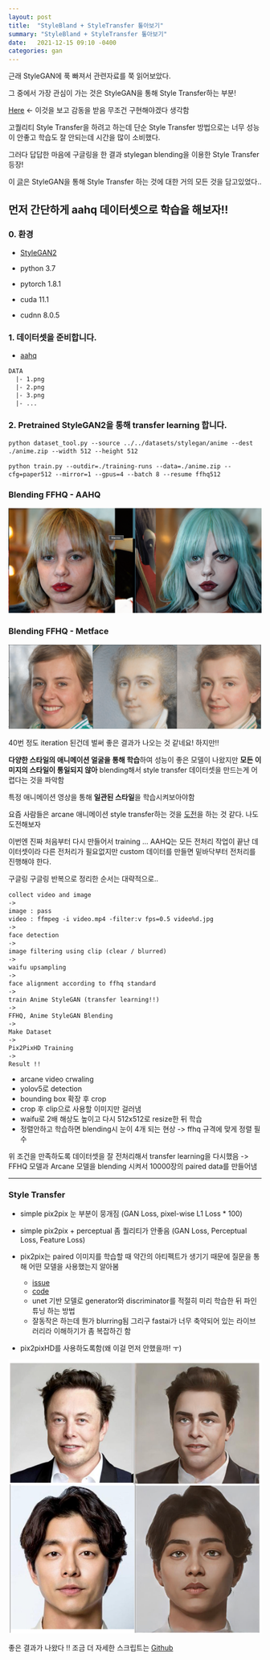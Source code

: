 ```yaml
---
layout: post
title:  "StyleBland + StyleTransfer 톺아보기"
summary: "StyleBland + StyleTransfer 톺아보기"
date:   2021-12-15 09:10 -0400
categories: gan
---
```


근래 StyleGAN에 푹 빠져서 관련자료를 쭉 읽어보았다.

그 중에서 가장 관심이 가는 것은 StyleGAN을 통해 Style Transfer하는 부분!

[Here](https://github.com/bryandlee/animegan2-pytorch) <- 이것을 보고 감동을 받음 무조건 구현해야겠다 생각함

고퀄리티 Style Transfer을 하려고 하는데 단순 Style Transfer 방법으로는 너무 성능이 안좋고 학습도 잘 안되는데 시간을 많이 소비했다.

그러다 답답한 마음에 구글링을 한 결과 stylegan blending을 이용한 Style Transfer 등장!

이 [글](https://www.justinpinkney.com/stylegan-network-blending/)은 StyleGAN을 통해 Style Transfer 하는 것에 대한 거의 모든 것을 담고있었다..

먼저 간단하게 aahq 데이터셋으로 학습을 해보자!!
---

### 0. 환경

- [StyleGAN2](https://github.com/NVlabs/stylegan2-ada-pytorch)

- python 3.7
- pytorch 1.8.1
- cuda 11.1
- cudnn 8.0.5

### 1. 데이터셋을 준비합니다.

- [aahq](https://github.com/onion-liu/aahq-dataset)

```
DATA
  |- 1.png
  |- 2.png
  |- 3.png
  |- ...
```

### 2. Pretrained StyleGAN2을 통해 transfer learning 합니다.

```
python dataset_tool.py --source ../../datasets/stylegan/anime --dest ./anime.zip --width 512 --height 512
```

```
python train.py --outdir=./training-runs --data=./anime.zip --cfg=paper512 --mirror=1 --gpus=4 --batch 8 --resume ffhq512
```

### Blending FFHQ - AAHQ



![blend](/assets/img/post_img/stylegan/transfer.PNG)


### Blending FFHQ - Metface



![blend](/assets/img/post_img/stylegan/blend.PNG)



40번 정도 iteration 된건데 벌써 좋은 결과가 나오는 것 같네요! 하지만!!

**다양한 스타일의 애니메이션 얼굴을 통해 학습**하여 성능이 좋은 모델이 나왔지만 **모든 이미지의 스타일이 통일되지 않아** blending해서 style transfer 데이터셋을 만드는게 어렵다는 것을 파악함

특정 애니메이션 영상을 통해 **일관된 스타일**을 학습시켜보아야함

요즘 사람들은 arcane 애니메이션 style transfer하는 것을 [도전](https://github.com/bryandlee/animegan2-pytorch/issues/17)을 하는 것 같다. 나도 도전해보자

이번엔 진짜 처음부터 다시 만들어서 training ... AAHQ는 모든 전처리 작업이 끝난 데이터셋이라 다른 전처리가 필요없지만 custom 데이터를 만들면 밑바닥부터 전처리를 진행해야 한다.

구글링 구글링 반복으로 정리한 순서는 대략적으로..

```
collect video and image
->
image : pass
video : ffmpeg -i video.mp4 -filter:v fps=0.5 video%d.jpg
->
face detection
->
image filtering using clip (clear / blurred)
->
waifu upsampling
->
face alignment according to ffhq standard
->
train Anime StyleGAN (transfer learning!!)
->
FFHQ, Anime StyleGAN Blending
->
Make Dataset
->
Pix2PixHD Training
->
Result !!
```

- arcane video crwaling
- yolov5로 detection
- bounding box 확장 후 crop
- crop 후 clip으로 사용할 이미지만 걸러냄
- waifu로 2배 해상도 높이고 다시 512x512로 resize한 뒤 학습
- 정렬안하고 학습하면 blending시 눈이 4개 되는 현상 -> ffhq 규격에 맞게 정렬 필수

위 조건을 만족하도록 데이터셋을 잘 전처리해서 transfer learning을 다시했음 -> FFHQ 모델과 Arcane 모델을 blending 시켜서 10000장의 paired data를 만들어냄

---

### Style Transfer

- simple pix2pix 눈 부분이 뭉개짐 (GAN Loss, pixel-wise L1 Loss * 100)
- simple pix2pix + perceptual 좀 퀄리티가 안좋음 (GAN Loss, Perceptual Loss, Feature Loss)
- pix2pix는 paired 이미지를 학습할 때 약간의 아티펙트가 생기기 때문에 질문을 통해 어떤 모델을 사용했는지 알아봄
  - [issue](https://github.com/Sxela/ArcaneGAN/issues/8)
  - [code](https://github.com/fastai/course-v3/blob/master/nbs/dl1/lesson7-superres-gan.ipynb)
  - unet 기반 모델로 generator와 discriminator를 적절히 미리 학습한 뒤 파인튜닝 하는 방법
  - 잘동작은 하는데 뭔가 blurring됨 그리구 fastai가 너무 축약되어 있는 라이브러리라 이해하기가 좀 복잡하긴 함

- pix2pixHD를 사용하도록함(왜 이걸 먼저 안했을까! ㅜ)



![result](/assets/img/post_img/stylegan/result.PNG)



좋은 결과가 나왔다 !! 조금 더 자세한 스크립트는 [Github](https://github.com/jjxxmiin/anime_style_transfer_pytorch)
